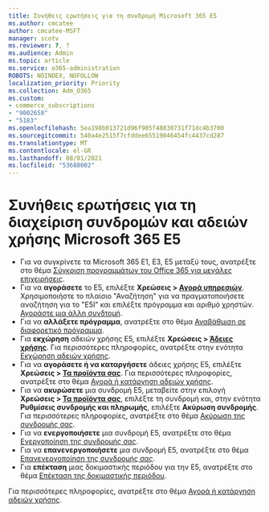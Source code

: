 ```yaml
---
title: Συνήθεις ερωτήσεις για τη συνδρομή Microsoft 365 E5
ms.author: cmcatee
author: cmcatee-MSFT
manager: scotv
ms.reviewer: ?, ?
ms.audience: Admin
ms.topic: article
ms.service: o365-administration
ROBOTS: NOINDEX, NOFOLLOW
localization_priority: Priority
ms.collection: Adm_O365
ms.custom:
- commerce_subscriptions
- "9002658"
- "5183"
ms.openlocfilehash: 5ea198b013721d96f985f40830731f71dc4b3700
ms.sourcegitcommit: 540a4e2515f7cfddee65519046454fc4437cd287
ms.translationtype: MT
ms.contentlocale: el-GR
ms.lasthandoff: 08/01/2021
ms.locfileid: "53688002"
---
```

# <a name="microsoft-365-e5-subscription-and-license-management-faq"></a>Συνήθεις ερωτήσεις για τη διαχείριση συνδρομών και αδειών χρήσης Microsoft 365 E5

- Για να συγκρίνετε τα Microsoft 365 E1, E3, E5 μεταξύ τους, ανατρέξτε στο θέμα [Σύγκριση προγραμμάτων του Office 365 για μεγάλες επιχειρήσεις](https://www.microsoft.com/microsoft-365/business/compare-more-office-365-for-business-plans).
- Για να **αγοράσετε** το Ε5, επιλέξτε **Χρεώσεις > [Αγορά υπηρεσιών](https://go.microsoft.com/fwlink/p/?linkid=868433)**. Χρησιμοποιήστε το πλαίσιο "Αναζήτηση" για να πραγματοποιήσετε αναζήτηση για το "Ε5I" και επιλέξτε πρόγραμμα και αριθμό χρηστών. [Αγοράστε μια άλλη συνδτομή](https://docs.microsoft.com/microsoft-365/commerce/try-or-buy-microsoft-365#buy-a-different-subscription).
- Για να **αλλάξετε πρόγραμμα**, ανατρέξτε στο θέμα [Αναβάθμιση σε διαφορετικό πρόγραμμα](https://docs.microsoft.com/microsoft-365/commerce/subscriptions/upgrade-to-different-plan).
- Για **εκχώρηση** αδειών χρήσης E5, επιλέξτε **Χρεώσεις > [Άδειες χρήσης](https://go.microsoft.com/fwlink/p/?linkid=842264)**. Για περισσότερες πληροφορίες, ανατρέξτε στην ενότητα [Εκχώρηση αδειών χρήσης](https://docs.microsoft.com/microsoft-365/admin/manage/assign-licenses-to-users).
- Για να **αγοράσετε ή να καταργήσετε** άδειες χρήσης E5, επιλέξτε **Χρεώσεις > [Τα προϊόντα σας](https://go.microsoft.com/fwlink/p/?linkid=842054)**. Για περισσότερες πληροφορίες, ανατρέξτε στο θέμα [Αγορά ή κατάργηση αδειών χρήσης](https://docs.microsoft.com/microsoft-365/commerce/licenses/buy-licenses).
- Για να **ακυρώσετε** μια συνδρομή E5, μεταβείτε στην επιλογή **Χρεώσεις > [Τα προϊόντα σας](https://go.microsoft.com/fwlink/p/?linkid=842054)**, επιλέξτε τη συνδρομή και, στην ενότητα **Ρυθμίσεις συνδρομής και πληρωμής**, επιλέξτε **Ακύρωση συνδρομής**. Για περισσότερες πληροφορίες, ανατρέξτε στο θέμα [Ακύρωση της συνδρομής σας](https://docs.microsoft.com/microsoft-365/commerce/subscriptions/cancel-your-subscription).
- Για να **ενεργοποιήσετε** μια συνδρομή Ε5, ανατρέξτε στο θέμα [Ενεργοποίηση της συνδρομής σας](https://docs.microsoft.com/alchemyinsights/activate-your-office-365-subscription).
- Για να **επανενεργοποιήσετε** μια συνδρομή Ε5, ανατρέξτε στο θέμα [Επανενεργοποίηση της συνδρομής σας](https://docs.microsoft.com/alchemyinsights/reactivate-your-subscription).
- Για **επέκταση** μιας δοκιμαστικής περιόδου για την Ε5, ανατρέξτε στο θέμα [Επέκταση της δοκιμαστικής περιόδου](https://docs.microsoft.com/microsoft-365/commerce/extend-your-trial).

Για περισσότερες πληροφορίες, ανατρέξτε στο θέμα [Αγορά ή κατάργηση αδειών χρήσης](https://docs.microsoft.com/microsoft-365/commerce/licenses/buy-licenses).